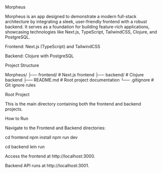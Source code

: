Morpheus

Morpheus is an app designed to demonstrate a modern full-stack architecture by integrating a sleek, user-friendly frontend with a robust backend. It serves as a foundation for building feature-rich applications, showcasing technologies like Next.js, TypeScript, TailwindCSS, Clojure, and PostgreSQL.

Frontend: Next.js (TypeScript) and TailwindCSS

Backend: Clojure with PostgreSQL

Project Structure

Morpheus/
├── frontend/ # Next.js frontend
├── backend/ # Clojure backend
├── README.md # Root project documentation
└── .gitignore # Git ignore rules

Root Project

This is the main directory containing both the frontend and backend projects.

How to Run

Navigate to the Frontend and Backend directories:

cd frontend
npm install
npm run dev

cd backend
lein run

Access the frontend at http://localhost:3000.

Backend API runs at http://localhost:3001.
